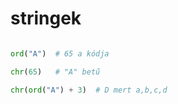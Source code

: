 # stringek


```python

ord("A")  # 65 a kódja

chr(65)   # "A" betű

chr(ord("A") + 3)  # D mert a,b,c,d
```
